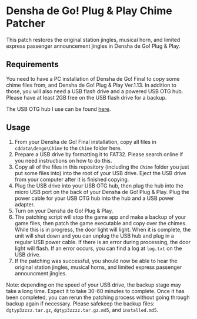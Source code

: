 Densha de Go! Plug & Play Chime Patcher
=======================================

This patch restores the original station jingles, musical horn, and limited
express passenger announcement jingles in Densha de Go! Plug & Play.

Requirements
------------
You need to have a PC installation of Densha de Go! Final to copy some chime
files from, and Densha de Go! Plug & Play Ver.1.13. In addition to those, you
will also need a USB flash drive and a powered USB OTG hub. Please have at
least 2GB free on the USB flash drive for a backup.

The USB OTG hub I use can be found [here](https://www.amazon.ca/gp/product/B07BDJN76M).

Usage
-----
1. From your Densha de Go! Final installation, copy all files in
   `cddata\dengo\Chime` to the `Chime` folder here.
2. Prepare a USB drive by formatting it to FAT32. Please search online if you
   need instructions on how to do this.
3. Copy all of the files in this repository (including the `Chime` folder you
   just put some files into) into the root of your USB drive. Eject the USB
   drive from your computer after it is finished copying.
4. Plug the USB drive into your USB OTG hub, then plug the hub into the micro
   USB port on the back of your Densha de Go! Plug & Play. Plug the power
   cable for your USB OTG hub into the hub and a USB power adapter.
5. Turn on your Densha de Go! Plug & Play.
6. The patching script will stop the game app and make a backup of your game
   files, then patch the game executable and copy over the chimes. While this
   is in progress, the door light will light. When it is complete, the unit
   will shut down and you can unplug the USB hub and plug in a regular USB
   power cable. If there is an error during processing, the door light will
   flash. If an error occurs, you can find a log at `log.txt` on the USB drive.
7. If the patching was successful, you should now be able to hear the original
   station jingles, musical horns, and limited express passenger announcment
   jingles.

Note: depending on the speed of your USB drive, the backup stage may take a
long time. Expect it to take 30-60 minutes to complete. Once it has been
completed, you can rerun the patching process without going through backup
again if necessary. Please safekeep the backup files: `dgtyp3zzzz.tar.gz`,
`dgtyp3zzzz.tar.gz.md5`, and `installed.md5`.
